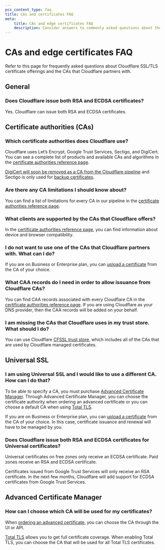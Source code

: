```yaml
---
pcx_content_type: faq
title: CAs and certificates FAQ
meta:
    title: CAs and edge certificates FAQ
    description: Consider answers to commonly asked questions about the certificates you can get through Cloudflare and the CAs that Cloudflare partners with.
---
```


# CAs and edge certificates FAQ

Refer to this page for frequently asked questions about Cloudflare SSL/TLS certificate offerings and the CAs that Cloudflare partners with.

## General

### Does Cloudflare issue both RSA and ECDSA certificates?  

Yes. Cloudflare can issue both RSA and ECDSA certificates.

## Certificate authorities (CAs)

### Which certificate authorities does Cloudflare use?  

Cloudflare uses Let’s Encrypt, Google Trust Services, Sectigo, and DigiCert. You can see a complete list of products and available CAs and algorithms in the [certificate authorities reference page](/ssl/reference/certificate-authorities/).

[DigiCert will soon be removed as a CA from the Cloudflare pipeline](https://developers.cloudflare.com/ssl/reference/migration-guides/digicert-update/) and Sectigo is only used for [backup certificates](/ssl/edge-certificates/backup-certificates/).

### Are there any CA limitations I should know about?

You can find a list of limitations for every CA in our pipeline in the [certificate authorities reference page](/ssl/reference/certificate-authorities/).

### What clients are supported by the CAs that Cloudflare offers?  

In the [certificate authorities reference page](/ssl/reference/certificate-authorities/), you can find information about device and browser compatibility.

### I do not want to use one of the CAs that Cloudflare partners with. What can I do?  

If you are on Business or Enterprise plan, you can [upload a certificate](/ssl/edge-certificates/custom-certificates/uploading/#upload-a-custom-certificate) from the CA of your choice.

### What CAA records do I need in order to allow issuance from Cloudflare CAs?  

You can find CAA records associated with every Cloudflare CA in the [certificate authorities reference page](/ssl/reference/certificate-authorities/#caa-records). If you are using Cloudflare as your DNS provider, then the CAA records will be added on your behalf.

### I am missing the CAs that Cloudflare uses in my trust store. What should I do?  

You can use Cloudflare [CFSSL trust store](https://github.com/cloudflare/cfssl_trust), which includes all of the CAs that are used by Cloudflare managed certificates.

## Universal SSL

### I am using Universal SSL and I would like to use a different CA. How can I do that?  

To be able to specify a CA, you must purchase [Advanced Certificate Manager](/ssl/edge-certificates/advanced-certificate-manager/). Through Advanced Certificate Manager, you can choose the certificate authority when ordering an advanced certificate or you can choose a default CA when using [Total TLS](/ssl/edge-certificates/additional-options/total-tls/).

If you are on Business or Enterprise plan, you can [upload a certificate](/ssl/edge-certificates/custom-certificates/uploading/#upload-a-custom-certificate) from the CA of your choice. In this case, certificate issuance and renewal will have to be managed by you.

### Does Cloudflare issue both RSA and ECDSA certificates for Universal certificates?  

Universal certificates on free zones only receive an ECDSA certificate. Paid zones receive an RSA and ECDSA certificate.

Certificates issued from Google Trust Services will only receive an RSA certificate. In the next few months, Cloudflare will add support for ECDSA certificates from Google Trust Services.

## Advanced Certificate Manager

### How can I choose which CA will be used for my certificates?

When [ordering an advanced certificate](/ssl/edge-certificates/advanced-certificate-manager/manage-certificates/), you can choose the CA through the UI or API.

[Total TLS](/ssl/edge-certificates/additional-options/total-tls/) allows you to get full certificate coverage. When enabling Total TLS, you can choose the CA that will be used for all Total TLS certificates.
